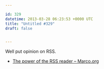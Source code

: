 ```yaml
---

id: 329
datetime: 2013-03-28 06:23:53 +0000 UTC
title: "Untitled #329"
draft: false


---
```


Well put  opinion on RSS. 

 
 * [The power of the RSS reader – Marco.org](http://www.marco.org/2013/03/26/power-of-rss)


